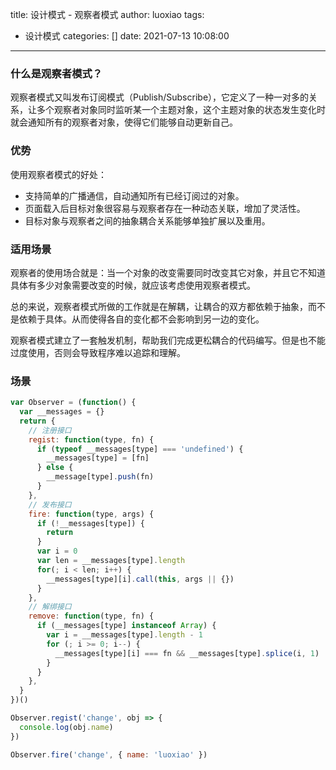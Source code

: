 title: 设计模式 - 观察者模式
author: luoxiao
tags:
  - 设计模式
categories: []
date: 2021-07-13 10:08:00
---
### 什么是观察者模式？
观察者模式又叫发布订阅模式（Publish/Subscribe），它定义了一种一对多的关系，让多个观察者对象同时监听某一个主题对象，这个主题对象的状态发生变化时就会通知所有的观察者对象，使得它们能够自动更新自己。

### 优势
使用观察者模式的好处：
* 支持简单的广播通信，自动通知所有已经订阅过的对象。
* 页面载入后目标对象很容易与观察者存在一种动态关联，增加了灵活性。
* 目标对象与观察者之间的抽象耦合关系能够单独扩展以及重用。

### 适用场景
观察者的使用场合就是：当一个对象的改变需要同时改变其它对象，并且它不知道具体有多少对象需要改变的时候，就应该考虑使用观察者模式。

总的来说，观察者模式所做的工作就是在解耦，让耦合的双方都依赖于抽象，而不是依赖于具体。从而使得各自的变化都不会影响到另一边的变化。

观察者模式建立了一套触发机制，帮助我们完成更松耦合的代码编写。但是也不能过度使用，否则会导致程序难以追踪和理解。

### 场景

```javascript
var Observer = (function() {
  var __messages = {}
  return {
    // 注册接口
    regist: function(type, fn) {
      if (typeof __messages[type] === 'undefined') {
        __messages[type] = [fn]
      } else {
        __message[type].push(fn)
      }
    },
    // 发布接口
    fire: function(type, args) {
      if (!__messages[type]) {
        return
      }
      var i = 0
      var len = __messages[type].length
      for(; i < len; i++) {
        __messages[type][i].call(this, args || {})
      }
    },
    // 解绑接口
    remove: function(type, fn) {
      if (__messages[type] instanceof Array) {
        var i = __messages[type].length - 1
        for (; i >= 0; i--) {
          __messages[type][i] === fn && __messages[type].splice(i, 1)
        }
      }
    },
  }
})()

Observer.regist('change', obj => {
  console.log(obj.name)
})

Observer.fire('change', { name: 'luoxiao' })

```